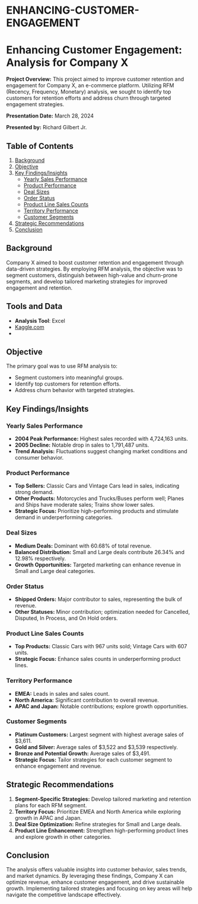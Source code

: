 # ENHANCING-CUSTOMER-ENGAGEMENT
# Enhancing Customer Engagement: Analysis for Company X

**Project Overview:**
This project aimed to improve customer retention and engagement for Company X, an e-commerce platform. Utilizing RFM (Recency, Frequency, Monetary) analysis, we sought to identify top customers for retention efforts and address churn through targeted engagement strategies.

**Presentation Date:**
March 28, 2024

**Presented by:**
Richard Gilbert Jr.

## Table of Contents
1. [Background](#background)
2. [Objective](#objective)
3. [Key Findings/Insights](#key-findingsinsights)
    - [Yearly Sales Performance](#yearly-sales-performance)
    - [Product Performance](#product-performance)
    - [Deal Sizes](#deal-sizes)
    - [Order Status](#order-status)
    - [Product Line Sales Counts](#product-line-sales-counts)
    - [Territory Performance](#territory-performance)
    - [Customer Segments](#customer-segments)
4. [Strategic Recommendations](#strategic-recommendations)
5. [Conclusion](#conclusion)

## Background
Company X aimed to boost customer retention and engagement through data-driven strategies. By employing RFM analysis, the objective was to segment customers, distinguish between high-value and churn-prone segments, and develop tailored marketing strategies for improved engagement and retention.
## Tools and Data
- **Analysis Tool**: Excel
- [Kaggle.com](https://www.kaggle.com)
- 
## Objective
The primary goal was to use RFM analysis to:
- Segment customers into meaningful groups.
- Identify top customers for retention efforts.
- Address churn behavior with targeted strategies.

## Key Findings/Insights

### Yearly Sales Performance
- **2004 Peak Performance:** Highest sales recorded with 4,724,163 units.
- **2005 Decline:** Notable drop in sales to 1,791,487 units.
- **Trend Analysis:** Fluctuations suggest changing market conditions and consumer behavior.

### Product Performance
- **Top Sellers:** Classic Cars and Vintage Cars lead in sales, indicating strong demand.
- **Other Products:** Motorcycles and Trucks/Buses perform well; Planes and Ships have moderate sales; Trains show lower sales.
- **Strategic Focus:** Prioritize high-performing products and stimulate demand in underperforming categories.

### Deal Sizes
- **Medium Deals:** Dominant with 60.68% of total revenue.
- **Balanced Distribution:** Small and Large deals contribute 26.34% and 12.98% respectively.
- **Growth Opportunities:** Targeted marketing can enhance revenue in Small and Large deal categories.

### Order Status
- **Shipped Orders:** Major contributor to sales, representing the bulk of revenue.
- **Other Statuses:** Minor contribution; optimization needed for Cancelled, Disputed, In Process, and On Hold orders.

### Product Line Sales Counts
- **Top Products:** Classic Cars with 967 units sold; Vintage Cars with 607 units.
- **Strategic Focus:** Enhance sales counts in underperforming product lines.

### Territory Performance
- **EMEA:** Leads in sales and sales count.
- **North America:** Significant contribution to overall revenue.
- **APAC and Japan:** Notable contributions; explore growth opportunities.

### Customer Segments
- **Platinum Customers:** Largest segment with highest average sales of $3,611.
- **Gold and Silver:** Average sales of $3,522 and $3,539 respectively.
- **Bronze and Potential Growth:** Average sales of $3,491.
- **Strategic Focus:** Tailor strategies for each customer segment to enhance engagement and revenue.

## Strategic Recommendations
1. **Segment-Specific Strategies:** Develop tailored marketing and retention plans for each RFM segment.
2. **Territory Focus:** Prioritize EMEA and North America while exploring growth in APAC and Japan.
3. **Deal Size Optimization:** Refine strategies for Small and Large deals.
4. **Product Line Enhancement:** Strengthen high-performing product lines and explore growth in other categories.

## Conclusion
The analysis offers valuable insights into customer behavior, sales trends, and market dynamics. By leveraging these findings, Company X can optimize revenue, enhance customer engagement, and drive sustainable growth. Implementing tailored strategies and focusing on key areas will help navigate the competitive landscape effectively.


